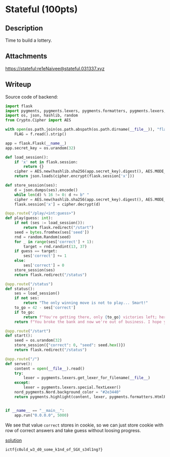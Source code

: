 # Stateful (100pts)

## Description

Time to build a lottery.

## Attachments

<https://stateful:re1eNaivee@stateful.031337.xyz>

## Writeup

Source code of backend:

```python
import flask
import pygments, pygments.lexers, pygments.formatters, pygments.lexers, nord_pygments
import os, json, hashlib, random
from Crypto.Cipher import AES

with open(os.path.join(os.path.abspath(os.path.dirname(__file__)), "flag.txt")) as f:
    FLAG = f.read().strip()

app = flask.Flask(__name__)
app.secret_key = os.urandom(32)

def load_session():
    if 'x' not in flask.session:
        return {}
    cipher = AES.new(hashlib.sha256(app.secret_key).digest(), AES.MODE_ECB)
    return json.loads(cipher.encrypt(flask.session['x']))

def store_session(ses):
    d = json.dumps(ses).encode()
    while len(d) % 16 != 0: d += b" "
    cipher = AES.new(hashlib.sha256(app.secret_key).digest(), AES.MODE_ECB)
    flask.session['x'] = cipher.decrypt(d)

@app.route("/play/<int:guess>")
def play(guess: int):
    if not (ses := load_session()):
        return flask.redirect("/start")
    seed = bytes.fromhex(ses['seed'])
    rnd = random.Random(seed)
    for _ in range(ses['correct'] + 1):
        target = rnd.randint(13, 37)
    if guess == target:
        ses['correct'] += 1
    else:
        ses['correct'] = 0
    store_session(ses)
    return flask.redirect("/status")

@app.route("/status")
def status():
    ses = load_session()
    if not ses:
        return "The only winning move is not to play... Smart!"
    to_go = 42 - ses['correct']
    if to_go:
        return f"You're getting there, only {to_go} victories left; here's a hint: {ses['seed'][:4]}"
    return f"You broke the bank and now we're out of business. I hope you're happy with yourself. {FLAG}"

@app.route("/start")
def start():
    seed = os.urandom(32)
    store_session({"correct": 0, "seed": seed.hex()})
    return flask.redirect("/status")

@app.route("/")
def serve():
    content = open(__file__).read()
    try:
        lexer = pygments.lexers.get_lexer_for_filename(__file__)
    except:
        lexer = pygments.lexers.special.TextLexer()
    nord_pygments.Nord.background_color = "#2e3440"
    return pygments.highlight(content, lexer, pygments.formatters.HtmlFormatter(full=True, style=nord_pygments.Nord))


if __name__ == "__main__":
    app.run("0.0.0.0", 5000)
```

We see that value `correct` stores in cookie, so we can just store cookie with row of correct answers and take guess without loosing progress.

[solution](./solution.py)

`ictf{c0uld_w3_d0_some_k1nd_of_SGX_s34l1ng?}`

